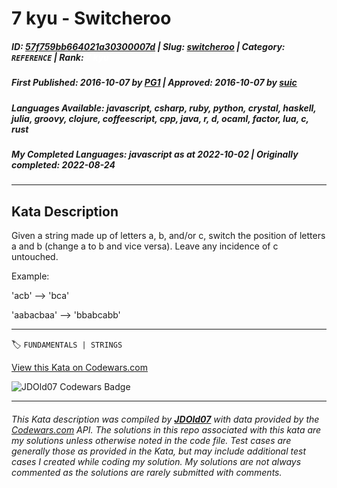 # 7 kyu - Switcheroo

##### **ID**: [57f759bb664021a30300007d](https://www.codewars.com/kata/57f759bb664021a30300007d) | **Slug**: [switcheroo](https://www.codewars.com/kata/57f759bb664021a30300007d) | **Category**: `REFERENCE` | **Rank**: <span style="color:white">7 kyu</span>

##### **First Published**: 2016-10-07 ***by*** [PG1](https://www.codewars.com/users/PG1) | **Approved**: 2016-10-07 ***by*** [suic](https://www.codewars.com/users/suic)

##### **Languages Available**: javascript, csharp, ruby, python, crystal, haskell, julia, groovy, clojure, coffeescript, cpp, java, r, d, ocaml, factor, lua, c, rust

##### **My Completed Languages**: javascript ***as at*** 2022-10-02 | **Originally completed**: 2022-08-24

---

## Kata Description


Given a string made up of letters a, b, and/or c, switch the position of letters a and b (change a to b and vice versa). Leave any incidence of c untouched.



Example:



'acb' --> 'bca'<br>

'aabacbaa' --> 'bbabcabb'

---


🏷 `FUNDAMENTALS | STRINGS`


[View this Kata on Codewars.com](https://www.codewars.com/kata/57f759bb664021a30300007d)

![](https://www.codewars.com/users/jdold07/badges/large "JDOld07 Codewars Badge")

---

###### *This Kata description was compiled by [**JDOld07**](https://tpstech.dev) with data provided by the [Codewars.com](https://www.codewars.com) API.  The solutions in this repo associated with this kata are my solutions unless otherwise noted in the code file.  Test cases are generally those as provided in the Kata, but may include additional test cases I created while coding my solution.  My solutions are not always commented as the solutions are rarely submitted with comments.*
